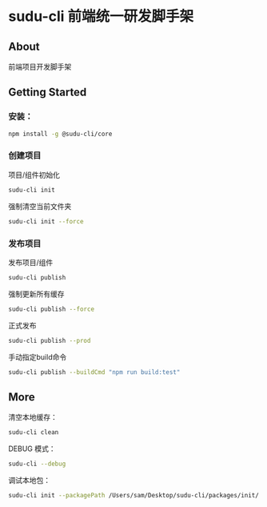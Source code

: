 # sudu-cli 前端统一研发脚手架

## About

前端项目开发脚手架

## Getting Started

### 安装：

```bash
npm install -g @sudu-cli/core
```

### 创建项目

项目/组件初始化

```bash
sudu-cli init 
```

强制清空当前文件夹

```bash
sudu-cli init --force
```

### 发布项目

发布项目/组件

```bash
sudu-cli publish
```

强制更新所有缓存

```bash
sudu-cli publish --force
```

正式发布

```bash
sudu-cli publish --prod
```

手动指定build命令

```bash
sudu-cli publish --buildCmd "npm run build:test"
```


## More

清空本地缓存：

```bash
sudu-cli clean
```

DEBUG 模式：

```bash
sudu-cli --debug
```

调试本地包：

```bash
sudu-cli init --packagePath /Users/sam/Desktop/sudu-cli/packages/init/
```
